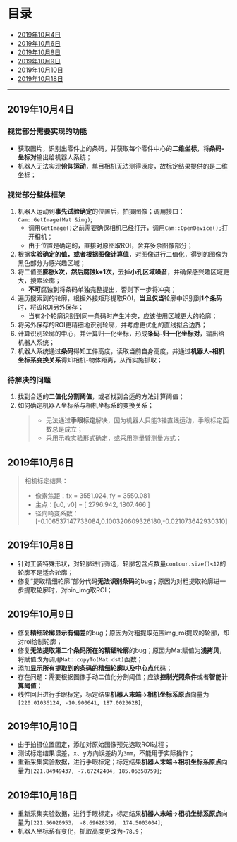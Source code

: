 # **目录**   
+ [2019年10月4日](#2019年10月4日)  
+ [2019年10月6日](#2019年10月6日)  
+ [2019年10月8日](#2019年10月8日)  
+ [2019年10月9日](#2019年10月9日)  
+ [2019年10月10日](#2019年10月10日) 
+ [2019年10月18日](#2019年10月18日) 
---
## 2019年10月4日
### **视觉部分需要实现的功能**
* 获取图片，识别出零件上的条码，并获取每个零件中心的**二维坐标**，将**条码-坐标对**输出给机器人系统；
* 机器人无法实现**俯仰运动**，单目相机无法测得深度，故标定结果提供的是二维坐标；
### **视觉部分整体框架**
1. 机器人运动到**事先试验确定**的位置后，拍摄图像；调用接口：`Cam::GetImage(Mat &img)`;
    * 调用`GetImage()`之前需要确保相机已经打开，调用`Cam::OpenDevice();`打开相机；
    * 由于位置是确定的，直接对原图取ROI，舍弃多余图像部分；
2. 根据**实验确定的值，或者根据图像计算值**，对图像进行二值化，得到的图像为黑色部分为感兴趣区域；
3. 将二值图**膨胀k次，然后腐蚀k+1次**，去掉**小孔区域噪音**，并确保感兴趣区域更大，搜索轮廓；
    * **不可**腐蚀到将条码单独完整提出，否则下一步将冲突；
4. 遍历搜索到的轮廓，根据外接矩形提取ROI，**当且仅当**轮廓中识别到**1个条码**时，将该ROI另外保存；
    * 当有2个轮廓识别到同一条码时产生冲突，应该使用区域更大的轮廓；
5. 将另外保存的ROI更精细地识别轮廓，并考虑更优化的直线拟合边界；
6. 计算识别轮廓的中心，并计算归一化坐标，形成**条码-归一化坐标对**，输出给机器人系统；
7. 机器人系统通过**条码**得知工件高度，读取当前自身高度，并通过**机器人-相机坐标系变换关系**得知相机-物体距离，从而实施抓取；

### 待解决的问题
1. 找到合适的**二值化分割阈值**，或者找到合适的方法计算阈值；
2. 如何确定机器人坐标系与相机坐标系的变换关系；
   > + 无法通过**手眼标定**解决，因为机器人只能3轴直线运动，手眼标定函数总是成立；
   > + 采用示教实验形式确定，或采用测量臂测量方式；


## 2019年10月6日
> 相机标定结果：
> + 像素焦距：fx = 3551.024, fy = 3550.081
> + 主点：[u0, v0] = [ 2796.942, 1807.466 ]
> + 径向畸变系数：[-0.106537147733084,0.100320609326180,-0.021073642930310]  


## 2019年10月8日
+ 针对工装特殊形状，对轮廓进行筛选，轮廓包含点数量`contour.size()<12`的轮廓不是适合轮廓；
+ 修复“提取精细轮廓”部分代码**无法识别条码**的bug；原因为对粗提取轮廓进一步提取轮廓时，对bin_img取ROI；

## 2019年10月9日
+ 修复**精细轮廓显示有偏差**的bug；原因为对粗提取范围img_roi提取的轮廓，却对roi绘制轮廓；
+ 修复**无法提取第二个条码所在的精细轮廓**的bug；原因为Mat赋值为**浅拷贝**，将赋值改为调用`Mat::copyTo(Mat dst)`函数；
+ 添加**显示所有提取到的条码的精细轮廓以及中心点**代码；
+ 存在问题：需要根据图像手动二值化分割阈值；应该**控制光照条件**或者**智能计算阈值**；
+ 线性回归进行手眼标定，标定结果**机器人末端->相机坐标系原点**向量为`[220.01036124, -10.900641, 187.0023628]`;

## 2019年10月10日
+ 由于拍摄位置固定，添加对原始图像预先选取ROI过程；
+ 测试标定结果误差，x、y方向误差约为`3mm`，不能用于实际操作；
+ 重新采集实验数据，进行手眼标定；标定结果**机器人末端->相机坐标系原点**向量为`[221.84949437, -7.67242404, 185.06358759]`;

## 2019年10月18日
+ 重新采集实验数据，进行手眼标定，标定结果**机器人末端->相机坐标系原点**向量为`[221.56020953， -8.69628359， 174.5003004]`;
+ 机器人坐标系有变化，抓取高度更改为`-78.9`；
